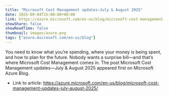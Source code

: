 ```yaml
---
title: "Microsoft Cost Management updates—July & August 2025"
date: 2025-09-04T15:00:00+00:00
link: https://azure.microsoft.com/en-us/blog/microsoft-cost-management-updates-july-august-2025/
showShare: false
showReadTime: false
thumbnail: images/azure.png
tags: ["azure.microsoft.com/en-us/blog"]
---
```

You need to know what you’re spending, where your money is being spent, and how to plan for the future. Nobody wants a surprise bill—and that’s where Microsoft Cost Management comes in.
The post Microsoft Cost Management updates—July & August 2025 appeared first on Microsoft Azure Blog.

- Link to article: https://azure.microsoft.com/en-us/blog/microsoft-cost-management-updates-july-august-2025/